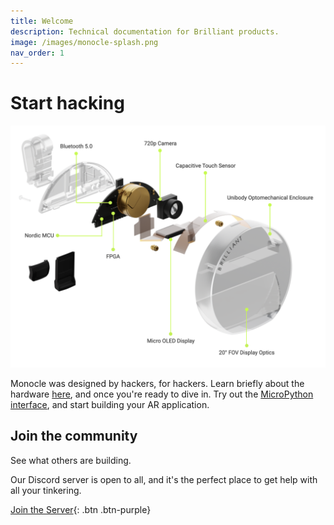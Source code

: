 ```yaml
---
title: Welcome
description: Technical documentation for Brilliant products.
image: /images/monocle-splash.png
nav_order: 1
---
```


# Start hacking

![Brilliant Monocle Image](/images/monocle-exploded.png)

Monocle was designed by hackers, for hackers. Learn briefly about the hardware [here](/monocle/monocle), and once you're ready to dive in. Try out the [MicroPython interface](/micropython/micropython), and start building your AR application.

## Join the community

See what others are building.

Our Discord server is open to all, and it's the perfect place to get help with all your tinkering.

[Join the Server](https://discord.com/invite/vDS9X7gdwg){: .btn .btn-purple}